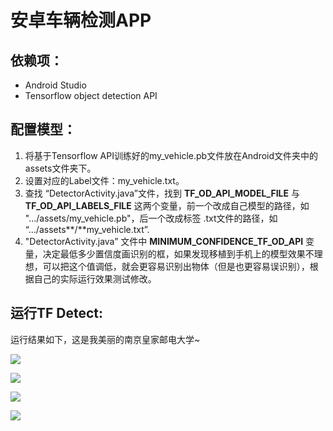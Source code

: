 # 安卓车辆检测APP

## 依赖项：

- Android Studio
- Tensorflow object detection API

## 配置模型：

1. 将基于Tensorflow API训练好的my_vehicle.pb文件放在Android文件夹中的 assets文件夹下。
2. 设置对应的Label文件：my_vehicle.txt。
3. 查找 “DetectorActivity.java”文件，找到 **TF_OD_API_MODEL_FILE** 与 **TF_OD_API_LABELS_FILE** 这两个变量，前一个改成自己模型的路径，如 ".../assets/my_vehicle.pb"，后一个改成标签 .txt文件的路径，如 “.../assets**/**my_vehicle.txt”.
4. "DetectorActivity.java” 文件中 **MINIMUM_CONFIDENCE_TF_OD_API** 变量，决定最低多少置信度画识别的框，如果发现移植到手机上的模型效果不理想，可以把这个值调低，就会更容易识别出物体（但是也更容易误识别），根据自己的实际运行效果测试修改。

## 运行TF Detect:

运行结果如下，这是我美丽的南京皇家邮电大学~

![](https://github.com/mgykk/Android-Vehicle_Detection/blob/master/image/1.jpg)

![](https://github.com/mgykk/Android-Vehicle_Detection/blob/master/image/2.jpg)

![](https://github.com/mgykk/Android-Vehicle_Detection/blob/master/image/3.jpg)

![](https://github.com/mgykk/Android-Vehicle_Detection/blob/master/image/4.jpg)
